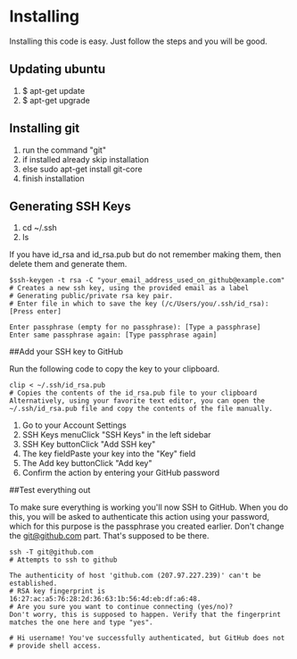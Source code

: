 Installing
=====
Installing this code is easy. Just follow the steps and you will be good.

## Updating ubuntu
1. $ apt-get update
2. $ apt-get upgrade

## Installing git
1. run the command "git"
2. if installed already skip installation
3. else sudo apt-get install git-core
4. finish installation

## Generating SSH Keys
1. cd ~/.ssh
2. ls

If you have id_rsa and id_rsa.pub but do not remember making them, then delete them and generate them.

	$ssh-keygen -t rsa -C "your_email_address_used_on_github@example.com"
	# Creates a new ssh key, using the provided email as a label
	# Generating public/private rsa key pair.
	# Enter file in which to save the key (/c/Users/you/.ssh/id_rsa): [Press enter]

	Enter passphrase (empty for no passphrase): [Type a passphrase]
	Enter same passphrase again: [Type passphrase again]

##Add your SSH key to GitHub

Run the following code to copy the key to your clipboard.

	clip < ~/.ssh/id_rsa.pub
	# Copies the contents of the id_rsa.pub file to your clipboard
	Alternatively, using your favorite text editor, you can open the ~/.ssh/id_rsa.pub file and copy the contents of the file manually.

1. Go to your Account Settings
2. SSH Keys menuClick "SSH Keys" in the left sidebar
3. SSH Key buttonClick "Add SSH key"
4. The key fieldPaste your key into the "Key" field
5. The Add key buttonClick "Add key"
6. Confirm the action by entering your GitHub password	

##Test everything out

To make sure everything is working you'll now SSH to GitHub. When you do this, you will be asked to authenticate this action using your password, which for this purpose is the passphrase you created earlier. Don't change the git@github.com part. That's supposed to be there.

	ssh -T git@github.com
	# Attempts to ssh to github

	The authenticity of host 'github.com (207.97.227.239)' can't be established.
	# RSA key fingerprint is 16:27:ac:a5:76:28:2d:36:63:1b:56:4d:eb:df:a6:48.
	# Are you sure you want to continue connecting (yes/no)?
	Don't worry, this is supposed to happen. Verify that the fingerprint matches the one here and type "yes".

	# Hi username! You've successfully authenticated, but GitHub does not
	# provide shell access.